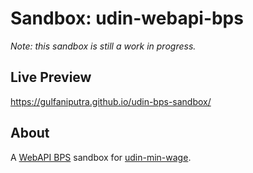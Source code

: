 # Sandbox: udin-webapi-bps

_Note: this sandbox is still a work in progress._

## Live Preview

https://gulfaniputra.github.io/udin-bps-sandbox/

## About

A [WebAPI BPS](https://webapi.bps.go.id/developer/) sandbox for [udin-min-wage](https://github.com/gulfaniputra/udin-min-wage).
